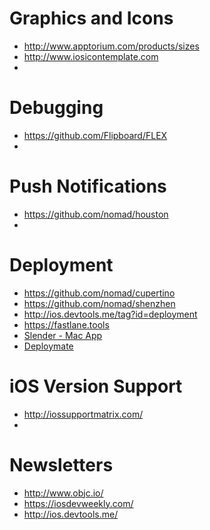 


# Graphics and Icons

* http://www.apptorium.com/products/sizes
* http://www.iosicontemplate.com
* 

# Debugging

* https://github.com/Flipboard/FLEX
* 

# Push Notifications

* https://github.com/nomad/houston
* 

# Deployment

* https://github.com/nomad/cupertino
* https://github.com/nomad/shenzhen
* http://ios.devtools.me/tag?id=deployment
* https://fastlane.tools
* [Slender - Mac App](http://martiancraft.com/products/slender.html)
* [Deploymate](http://www.deploymateapp.com/)

# iOS Version Support

* http://iossupportmatrix.com/
* 

# Newsletters

* http://www.objc.io/
* https://iosdevweekly.com/
* http://ios.devtools.me/
